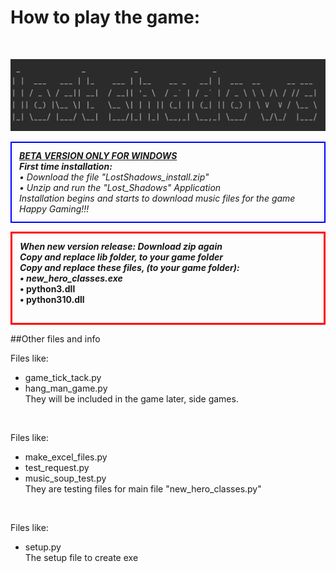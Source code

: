 

<h1>How to play the game:</h1>

<br />

![img_1.png](img_1.png)
<html>
 <p style="padding: 12px; border: 2px solid blue;"> <i>
<b><u>BETA VERSION ONLY FOR WINDOWS</u></b> <br />
<b>First time installation:</b> <br />
&#x2022; Download the file "LostShadows_install.zip" <br />
&#x2022; Unzip and run the "Lost_Shadows" Application <br />
Installation begins and starts to download music files for the game <br />
Happy Gaming!!!
<br/> </i> </p>
</html>

<html>
 <p style="padding: 12px; border: 3px solid red;"> <b><i>
When new version release: Download zip again <br />
Copy and replace lib folder, to your game folder <br />
Copy and replace these files, (to your game folder): <br />
&#x2022; new_hero_classes.exe <br /> </i> 
&#x2022; python3.dll <br />
&#x2022; python310.dll <br />
<br/> </b> </p>
</html>

##Other files and info <br /> 

Files like: <br /> 
* game_tick_tack.py <br />
* hang_man_game.py <br />
They will be included in the game later, side games.

<br />

Files like: <br /> 
* make_excel_files.py <br /> 
* test_request.py <br /> 
* music_soup_test.py <br /> 
They are testing files for main file "new_hero_classes.py"

<br />

Files like: <br /> 
* setup.py <br /> 
The setup file to create exe 






